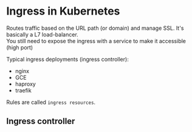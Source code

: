 # Ingress in Kubernetes

Routes traffic based on the URL path (or domain) and manage SSL. It's basically a L7 load-balancer.  
You still need to expose the ingress with a service to make it accessible (high port)

Typical ingress deployments (ingress controller):
- nginx
- GCE
- haproxy
- traefik

Rules are called `ingress resources`.

## Ingress controller

